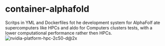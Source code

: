 # container-alphafold
Scritps in YML and Dockerfiles fot he development system for AlphaFolf ate supercomputers like HPCs and aldo for Computers clusters tests, with a lower computational performance rather then HPCs. 
![nvidia-platform-hpc-2c50-d@2x](https://user-images.githubusercontent.com/45772937/186158833-87012ba4-cd46-44df-b6b7-192c2edc41e7.jpg)
